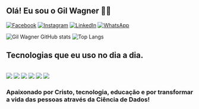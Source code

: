 ## Olá! Eu sou o Gil Wagner 👨‍💻

[![Facebook](https://img.shields.io/badge/Facebook-1877F2?style=for-the-badge&logo=facebook&logoColor=white)](https://www.facebook.com/GileWilmaOliveira)
[![Instagram](https://img.shields.io/badge/Instagram-E4405F?style=for-the-badge&logo=instagram&logoColor=white)](https://www.instagram.com/gil_wilma_oliveira/)
[![LinkedIn](https://img.shields.io/badge/LinkedIn-0077B5?style=for-the-badge&logo=linkedin&logoColor=white)](https://www.linkedin.com/in/gil-wagner-souza-oliveira-7b626824/)
[![WhatsApp](https://img.shields.io/badge/WhatsApp-25D366?style=for-the-badge&logo=whatsapp&logoColor=white)](https://wa.me/5544998883277?text=Ol%C3%A1%21+Sou+o+Gil+Wagner+e+estou+a+sua+disposi%C3%A7%C3%A3o.+Em+que+posso+servi-lo%3F/)

![Gil Wagner GitHub stats](https://github-readme-stats.vercel.app/api?username=gilwagnerds&show_icons=true&theme=tokyonight) ![Top Langs](https://github-readme-stats.vercel.app/api/top-langs/?username=anuraghazra&layout=compact)

## Tecnologias que eu uso no dia a dia.
<div style="display: inline_block"><br/>
    <img align="center alt="Python" src="https://img.shields.io/badge/Python-14354C?style=for-the-badge&logo=python&logoColor=white" />
     <img align="center alt="GIT" src="https://img.shields.io/badge/GIT-E44C30?style=for-the-badge&logo=git&logoColor=white" />
    <img align="center alt="SQLite" src="https://img.shields.io/badge/SQLite-07405E?style=for-the-badge&logo=sqlite&logoColor=white" />
    <img align="center alt="Visual_Studio" src="https://img.shields.io/badge/Visual_Studio-5C2D91?style=for-the-badge&logo=visual%20studio&logoColor=white" />
    <img align="center alt="GitHub" src="https://img.shields.io/badge/GitHub-100000?style=for-the-badge&logo=github&logoColor=white" />
    <img align="center alt="Atom" src="https://img.shields.io/badge/Atom-66595C?style=for-the-badge&logo=Atom&logoColor=white" />
  </div>

  ### Apaixonado por Cristo, tecnologia, educação e por transformar a vida das pessoas através da Ciência de Dados!

